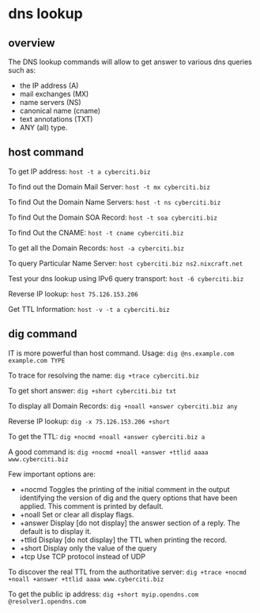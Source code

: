 
#  dns lookup


## overview

The DNS lookup commands will allow to get answer to various dns queries
such as:
* the IP address (A)
* mail exchanges (MX)
* name servers (NS)
* canonical name (cname)
* text annotations (TXT)
* ANY (all) type.


## host command

To get IP address:
`host -t a cyberciti.biz`

To find out the Domain Mail Server:
`host -t mx cyberciti.biz`

To find Out the Domain Name Servers:
`host -t ns cyberciti.biz`

To find Out the Domain SOA Record:
`host -t soa cyberciti.biz`

To find Out the CNAME:
`host -t cname cyberciti.biz`


To get all the Domain Records:
`host -a cyberciti.biz`


To query Particular Name Server:
`host cyberciti.biz ns2.nixcraft.net`


Test your dns lookup using IPv6 query transport:
`host -6 cyberciti.biz`


Reverse IP lookup:
`host 75.126.153.206`

Get TTL Information:
`host -v -t a cyberciti.biz`



## dig command

IT is more powerful than host command.
Usage:
`dig @ns.example.com example.com TYPE`


To trace for resolving the name:
`dig +trace cyberciti.biz`


To get short answer:
`dig +short cyberciti.biz txt`

To display all Domain Records:
`dig +noall +answer cyberciti.biz any`



Reverse IP lookup:
`dig -x 75.126.153.206 +short`


To get the TTL:
`dig +nocmd +noall +answer cyberciti.biz a`


A good command is:
`dig +nocmd +noall +answer +ttlid aaaa www.cyberciti.biz`

Few important options are:
* +nocmd    Toggles the printing of the initial comment in the output
identifying the version of dig and the query options that
have been applied. This comment is printed by default.
* +noall    Set or clear all display flags.
* +answer   Display [do not display] the answer section of a reply.
The default is to display it.
* +ttlid    Display [do not display] the TTL when printing the record.
* +short    Display only the value of the query
* +tcp      Use TCP protocol instead of UDP

To discover the real TTL from the authoritative server:
`dig +trace +nocmd +noall +answer +ttlid aaaa www.cyberciti.biz`

To get the public ip address:
`dig +short myip.opendns.com @resolver1.opendns.com`



